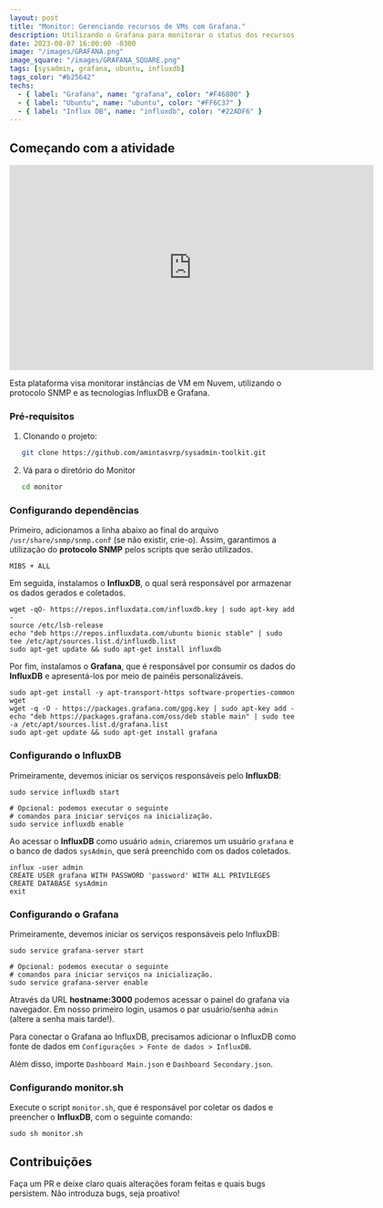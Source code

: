 ```yaml
---
layout: post
title: "Monitor: Gerenciando recursos de VMs com Grafana."
description: Utilizando o Grafana para monitorar o status dos recursos de Máquinas Virtuais.
date: 2023-08-07 16:00:00 -0300
image: "/images/GRAFANA.png"
image_square: "/images/GRAFANA_SQUARE.png"
tags: [sysadmin, grafana, ubuntu, influxdb]
tags_color: "#b25642"
techs:
  - { label: "Grafana", name: "grafana", color: "#F46800" }
  - { label: "Ubuntu", name: "ubuntu", color: "#FF6C37" }
  - { label: "Influx DB", name: "influxdb", color: "#22ADF6" }
---
```


## Começando com a atividade

<p><iframe src="https://dms.licdn.com/playlist/vid/C4E05AQEk2eDTzs4wzA/mp4-720p-30fp-crf28/0/1612041370466?e=1692374400&v=beta&t=Ovmc5HoMQMzjP-_2cMzLddWSqUOB9A4yifSvKPKdcGQ" loading="lazy" width="640" height="360" frameborder="0" allowfullscreen></iframe></p>

Esta plataforma visa monitorar instâncias de VM em Nuvem, utilizando o protocolo SNMP e as tecnologias InfluxDB e Grafana.

### **Pré-requisitos**

1. Clonando o projeto:

```sh
   git clone https://github.com/amintasvrp/sysadmin-toolkit.git
```

2. Vá para o diretório do Monitor

```sh
   cd monitor
```

### **Configurando dependências**

Primeiro, adicionamos a linha abaixo ao final do arquivo `/usr/share/snmp/snmp.conf` (se não existir, crie-o). Assim, garantimos a utilização do **protocolo SNMP** pelos scripts que serão utilizados.

```
MIBS + ALL
```

Em seguida, instalamos o **InfluxDB**, o qual será responsável por armazenar os dados gerados e coletados.

```
wget -qO- https://repos.influxdata.com/influxdb.key | sudo apt-key add -
source /etc/lsb-release
echo "deb https://repos.influxdata.com/ubuntu bionic stable" | sudo tee /etc/apt/sources.list.d/influxdb.list
sudo apt-get update && sudo apt-get install influxdb
```

Por fim, instalamos o **Grafana**, que é responsável por consumir os dados do **InfluxDB** e apresentá-los por meio de painéis personalizáveis.

```
sudo apt-get install -y apt-transport-https software-properties-common wget
wget -q -O - https://packages.grafana.com/gpg.key | sudo apt-key add -
echo "deb https://packages.grafana.com/oss/deb stable main" | sudo tee -a /etc/apt/sources.list.d/grafana.list
sudo apt-get update && sudo apt-get install grafana
```

### **Configurando o InfluxDB**

Primeiramente, devemos iniciar os serviços responsáveis pelo **InfluxDB**:

```
sudo service influxdb start

# Opcional: podemos executar o seguinte
# comandos para iniciar serviços na inicialização.
sudo service influxdb enable
```

Ao acessar o **InfluxDB** como usuário `admin`, criaremos um usuário `grafana` e o banco de dados `sysAdmin`, que será preenchido com os dados coletados.

```
influx -user admin
CREATE USER grafana WITH PASSWORD 'password' WITH ALL PRIVILEGES
CREATE DATABASE sysAdmin
exit
```

### **Configurando o Grafana**

Primeiramente, devemos iniciar os serviços responsáveis pelo InfluxDB:

```
sudo service grafana-server start

# Opcional: podemos executar o seguinte
# comandos para iniciar serviços na inicialização.
sudo service grafana-server enable
```

Através da URL **hostname:3000** podemos acessar o painel do grafana via navegador. Em nosso primeiro login, usamos o par usuário/senha `admin` (altere a senha mais tarde!).

Para conectar o Grafana ao InfluxDB, precisamos adicionar o InfluxDB como fonte de dados em `Configurações > Fonte de dados > InfluxDB`.

Além disso, importe `Dashboard Main.json` e `Dashboard Secondary.json`.

### **Configurando monitor.sh**

Execute o script `monitor.sh`, que é responsável por coletar os dados e preencher o **InfluxDB**, com o seguinte comando:

```
sudo sh monitor.sh
```

## Contribuições

Faça um PR e deixe claro quais alterações foram feitas e quais bugs persistem. Não introduza bugs, seja proativo!
